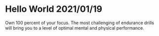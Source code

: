 # Hello World 2021/01/19

Own 100 percent of your focus. The most challenging of endurance drills will bring you to a level of optimal mental and physical performance.

